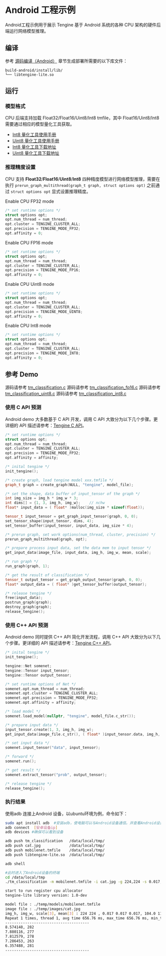 # Android 工程示例

Android工程示例用于展示 Tengine 基于 Android 系统的各种 CPU 架构的硬件后端运行网络模型推理。

## 编译

参考 [源码编译（Android）](../source_compile/compile_android.md) 章节生成部署所需要的以下库文件：

```
build-android/install/lib/
└── libtengine-lite.so
```

## 运行

### 模型格式

CPU 后端支持加载 Float32/Float16/Uint8/Int8 tmfile，其中 Float16/Uint8/Int8 需要通过相应的模型量化工具获取。

- [Int8 量化工具使用手册](../user_guides/quant_tool_int8.md)
- [Uint8 量化工具使用手册](../user_guides/quant_tool_uint8.md)
- [Int8 量化工具下载地址](https://github.com/OAID/Tengine/releases/download/lite-v1.3/quant_tool_int8)
- [Uint8 量化工具下载地址](https://github.com/OAID/Tengine/releases/download/lite-v1.3/quant_tool_uint8)

### 推理精度设置

CPU 支持 **Float32**/**Float16**/**Uint8**/**Int8** 四种精度模型进行网络模型推理，需要在执行 `prerun_graph_multithread(graph_t graph, struct options opt)` 之前通过 `struct options opt` 显式设置推理精度。

Enable CPU FP32 mode

```c++
/* set runtime options */
struct options opt;
opt.num_thread = num_thread;
opt.cluster = TENGINE_CLUSTER_ALL;
opt.precision = TENGINE_MODE_FP32;
opt.affinity = 0;
```

Enable CPU FP16 mode

```c++
/* set runtime options */
struct options opt;
opt.num_thread = num_thread;
opt.cluster = TENGINE_CLUSTER_ALL;
opt.precision = TENGINE_MODE_FP16;
opt.affinity = 0;
```

Enable CPU Uint8 mode

```c++
/* set runtime options */
struct options opt;
opt.num_thread = num_thread;
opt.cluster = TENGINE_CLUSTER_ALL;
opt.precision = TENGINE_MODE_UINT8;
opt.affinity = 0;
```

Enable CPU Int8 mode

```c++
/* set runtime options */
struct options opt;
opt.num_thread = num_thread;
opt.cluster = TENGINE_CLUSTER_ALL;
opt.precision = TENGINE_MODE_INT8;
opt.affinity = 0;
```

## 参考 Demo

源码请参考 [tm_classification.c](https://github.com/OAID/Tengine/blob/tengine-lite/examples/tm_classification.c)
源码请参考 [tm_classification_fp16.c](https://github.com/OAID/Tengine/blob/tengine-lite/examples/tm_classification_fp16.c)
源码请参考 [tm_classification_uint8.c](https://github.com/OAID/Tengine/blob/tengine-lite/examples/tm_classification_uint8.c)
源码请参考 [tm_classification_int8.c](https://github.com/OAID/Tengine/blob/tengine-lite/examples/tm_classification_int8.c)

### 使用 C API 预测

Android demo 大多数基于 C API 开发，调用 C API 大致分为以下几个步骤。更详细的 API 描述请参考：[Tengine C API](../api_reference/c_api_doc.md)。

```c++
/* set runtime options */
struct options opt;
opt.num_thread = num_thread;
opt.cluster = TENGINE_CLUSTER_ALL;
opt.precision = TENGINE_MODE_FP32;
opt.affinity = affinity;

/* inital tengine */
init_tengine();

/* create graph, load tengine model xxx.tmfile */
graph_t graph = create_graph(NULL, "tengine", model_file);

/* set the shape, data buffer of input_tensor of the graph */
int img_size = img_h * img_w * 3;
int dims[] = {1, 3, img_h, img_w};    // nchw
float* input_data = ( float* )malloc(img_size * sizeof(float));

tensor_t input_tensor = get_graph_input_tensor(graph, 0, 0);
set_tensor_shape(input_tensor, dims, 4);
set_tensor_buffer(input_tensor, input_data, img_size * 4);

/* prerun graph, set work options(num_thread, cluster, precision) */
prerun_graph_multithread(graph, opt);

/* prepare process input data, set the data mem to input tensor */
get_input_data(image_file, input_data, img_h, img_w, mean, scale);

/* run graph */
run_graph(graph, 1);

/* get the result of classification */
tensor_t output_tensor = get_graph_output_tensor(graph, 0, 0);
float* output_data = ( float* )get_tensor_buffer(output_tensor);

/* release tengine */
free(input_data);
postrun_graph(graph);
destroy_graph(graph);
release_tengine();
```

### 使用 C++ API 预测

Android demo 同时提供 C++ API 简化开发流程，调用 C++ API 大致分为以下几个步骤。更详细的 API 描述请参考：[Tengine C++ API](../api_reference/cxx_api_doc.md)。

```c++
/* inital tengine */
init_tengine();

tengine::Net somenet;
tengine::Tensor input_tensor;
tengine::Tensor output_tensor;

/* set runtime options of Net */
somenet.opt.num_thread = num_thread;
somenet.opt.cluster = TENGINE_CLUSTER_ALL;
somenet.opt.precision = TENGINE_MODE_FP32;
somenet.opt.affinity = affinity;

/* load model */
somenet.load_model(nullptr, "tengine", model_file.c_str());

/* prepare input data */
input_tensor.create(1, 3, img_h, img_w);
get_input_data(image_file.c_str(), ( float* )input_tensor.data, img_h, img_w, mean, scale);

/* set input data */
somenet.input_tensor("data", input_tensor);

/* forward */
somenet.run();

/* get result */
somenet.extract_tensor("prob", output_tensor);

/* release tengine */
release_tengine();
```

### 执行结果

使用adb 连接上Android 设备，以ubuntu环境为例，命令如下：
```bash
sudo apt install adb  #安装adb，使电脑可以与Android设备通信。并查看Android设备的ip。
adb connect  [安卓设备ip]
adb devices #确保可以看到设备 

adb push tm_classification   /data/local/tmp/ 
adb push cat.jpg             /data/local/tmp/
adb push mobilenet.tmfile    /data/local/tmp/
adb push libtengine-lite.so  /data/local/tmp/

adb shell 

#此时进入了Android设备的终端
cd /data/local/tmp
./tm_classification -m mobilenet.tmfile -i cat.jpg -g 224,224 -s 0.017,0.017,0.017 -w 104.007,116.669,122.679
```
```bash
start to run register cpu allocator
tengine-lite library version: 1.0-dev

model file : ./temp/models/mobilenet.tmfile
image file : ./temp/images/cat.jpg
img_h, img_w, scale[3], mean[3] : 224 224 , 0.017 0.017 0.017, 104.0 116.7 122.7
Repeat 1 times, thread 1, avg time 656.76 ms, max_time 656.76 ms, min_time 656.76 ms
--------------------------------------
8.574148, 282
7.880116, 277
7.812579, 278
7.286453, 263
6.357488, 281
--------------------------------------
```